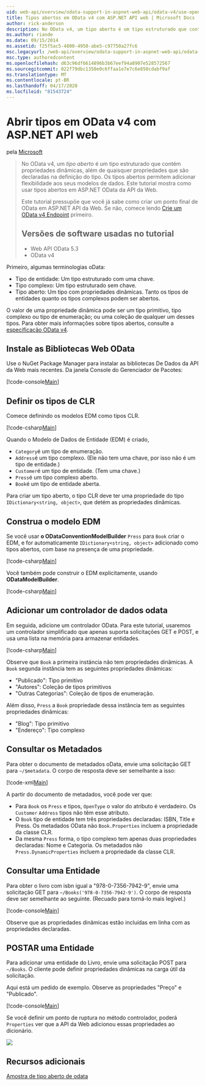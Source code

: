 ```yaml
---
uid: web-api/overview/odata-support-in-aspnet-web-api/odata-v4/use-open-types-in-odata-v4
title: Tipos abertos em OData v4 com ASP.NET API web | Microsoft Docs
author: rick-anderson
description: No OData v4, um tipo aberto é um tipo estruturado que contém propriedades dinâmicas, além de quaisquer propriedades que são declaradas na definição do tipo. Abrir...
ms.author: riande
ms.date: 09/15/2014
ms.assetid: f25f5ac5-4800-4950-abe5-c97750a27fc6
msc.legacyurl: /web-api/overview/odata-support-in-aspnet-web-api/odata-v4/use-open-types-in-odata-v4
msc.type: authoredcontent
ms.openlocfilehash: d63c96df6614896b3b67eef94a8907e528572567
ms.sourcegitcommit: 022f79dbc1350e0c6ffaa1e7e7c6e850cdabf9af
ms.translationtype: MT
ms.contentlocale: pt-BR
ms.lasthandoff: 04/17/2020
ms.locfileid: "81543724"
---
```

# <a name="open-types-in-odata-v4-with-aspnet-web-api"></a>Abrir tipos em OData v4 com ASP.NET API web

pela [Microsoft](https://github.com/microsoft)

> No OData v4, um *tipo aberto* é um tipo estruturado que contém propriedades dinâmicas, além de quaisquer propriedades que são declaradas na definição do tipo. Os tipos abertos permitem adicionar flexibilidade aos seus modelos de dados. Este tutorial mostra como usar tipos abertos em ASP.NET OData da API da Web.
> 
> Este tutorial pressupõe que você já sabe como criar um ponto final de OData em ASP.NET API da Web. Se não, comece lendo [Crie um OData v4 Endpoint](create-an-odata-v4-endpoint.md) primeiro.
> 
> ## <a name="software-versions-used-in-the-tutorial"></a>Versões de software usadas no tutorial
> 
> 
> - Web API OData 5.3
> - OData v4

Primeiro, algumas terminologias oData:

- Tipo de entidade: Um tipo estruturado com uma chave.
- Tipo complexo: Um tipo estruturado sem chave.
- Tipo aberto: Um tipo com propriedades dinâmicas. Tanto os tipos de entidades quanto os tipos complexos podem ser abertos.

O valor de uma propriedade dinâmica pode ser um tipo primitivo, tipo complexo ou tipo de enumeração; ou uma coleção de qualquer um desses tipos. Para obter mais informações sobre tipos abertos, consulte a [especificação OData v4](http://www.odata.org/documentation/odata-version-4-0/).

## <a name="install-the-web-odata-libraries"></a>Instale as Bibliotecas Web OData

Use o NuGet Package Manager para instalar as bibliotecas De Dados da API da Web mais recentes. Da janela Console do Gerenciador de Pacotes:

[!code-console[Main](use-open-types-in-odata-v4/samples/sample1.cmd)]

## <a name="define-the-clr-types"></a>Definir os tipos de CLR

Comece definindo os modelos EDM como tipos CLR.

[!code-csharp[Main](use-open-types-in-odata-v4/samples/sample2.cs)]

Quando o Modelo de Dados de Entidade (EDM) é criado,

- `Category`é um tipo de enumeração.
- `Address`é um tipo complexo. (Ele não tem uma chave, por isso não é um tipo de entidade.)
- `Customer`é um tipo de entidade. (Tem uma chave.)
- `Press`é um tipo complexo aberto.
- `Book`é um tipo de entidade aberta.

Para criar um tipo aberto, o tipo CLR deve ter uma propriedade do tipo `IDictionary<string, object>`, que detém as propriedades dinâmicas.

## <a name="build-the-edm-model"></a>Construa o modelo EDM

Se você usar **o ODataConventionModelBuilder** `Press` para `Book` criar o EDM, e for automaticamente `IDictionary<string, object>` adicionado como tipos abertos, com base na presença de uma propriedade.

[!code-csharp[Main](use-open-types-in-odata-v4/samples/sample3.cs)]

Você também pode construir o EDM explicitamente, usando **ODataModelBuilder**.

[!code-csharp[Main](use-open-types-in-odata-v4/samples/sample4.cs)]

## <a name="add-an-odata-controller"></a>Adicionar um controlador de dados odata

Em seguida, adicione um controlador OData. Para este tutorial, usaremos um controlador simplificado que apenas suporta solicitações GET e POST, e usa uma lista na memória para armazenar entidades.

[!code-csharp[Main](use-open-types-in-odata-v4/samples/sample5.cs)]

Observe que `Book` a primeira instância não tem propriedades dinâmicas. A `Book` segunda instância tem as seguintes propriedades dinâmicas:

- "Publicado": Tipo primitivo
- "Autores": Coleção de tipos primitivos
- "Outras Categorias": Coleção de tipos de enumeração.

Além disso, `Press` a `Book` propriedade dessa instância tem as seguintes propriedades dinâmicas:

- "Blog": Tipo primitivo
- "Endereço": Tipo complexo

## <a name="query-the-metadata"></a>Consultar os Metadados

Para obter o documento de metadados oData, envie uma solicitação GET para `~/$metadata`. O corpo de resposta deve ser semelhante a isso:

[!code-xml[Main](use-open-types-in-odata-v4/samples/sample6.xml?highlight=5,21)]

A partir do documento de metadados, você pode ver que:

- Para `Book` os `Press` e tipos, `OpenType` o valor do atributo é verdadeiro. Os `Customer` `Address` tipos não têm esse atributo.
- O `Book` tipo de entidade tem três propriedades declaradas: ISBN, Title e Press. Os metadados OData não `Book.Properties` incluem a propriedade da classe CLR.
- Da mesma `Press` forma, o tipo complexo tem apenas duas propriedades declaradas: Nome e Categoria. Os metadados não `Press.DynamicProperties` incluem a propriedade da classe CLR.

## <a name="query-an-entity"></a>Consultar uma Entidade

Para obter o livro com isbn igual a "978-0-7356-7942-9", envie uma solicitação GET para `~/Books('978-0-7356-7942-9')`. O corpo de resposta deve ser semelhante ao seguinte. (Recuado para torná-lo mais legível.)

[!code-console[Main](use-open-types-in-odata-v4/samples/sample7.cmd?highlight=8-13,15-23)]

Observe que as propriedades dinâmicas estão incluídas em linha com as propriedades declaradas.

## <a name="post-an-entity"></a>POSTAR uma Entidade

Para adicionar uma entidade do Livro, envie uma solicitação POST para `~/Books`. O cliente pode definir propriedades dinâmicas na carga útil da solicitação.

Aqui está um pedido de exemplo. Observe as propriedades "Preço" e "Publicado".

[!code-console[Main](use-open-types-in-odata-v4/samples/sample8.cmd?highlight=10)]

Se você definir um ponto de ruptura no método controlador, poderá `Properties` ver que a API da Web adicionou essas propriedades ao dicionário.

![](use-open-types-in-odata-v4/_static/image1.png)

## <a name="additional-resources"></a>Recursos adicionais

[Amostra de tipo aberto de odata](http://aspnet.codeplex.com/sourcecontrol/latest#Samples/WebApi/OData/v4/ODataOpenTypeSample/ReadMe.txt)
